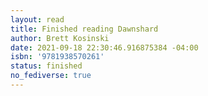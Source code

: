 ```yaml
---
layout: read
title: Finished reading Dawnshard
author: Brett Kosinski
date: 2021-09-18 22:30:46.916875384 -04:00
isbn: '9781938570261'
status: finished
no_fediverse: true
---
```

